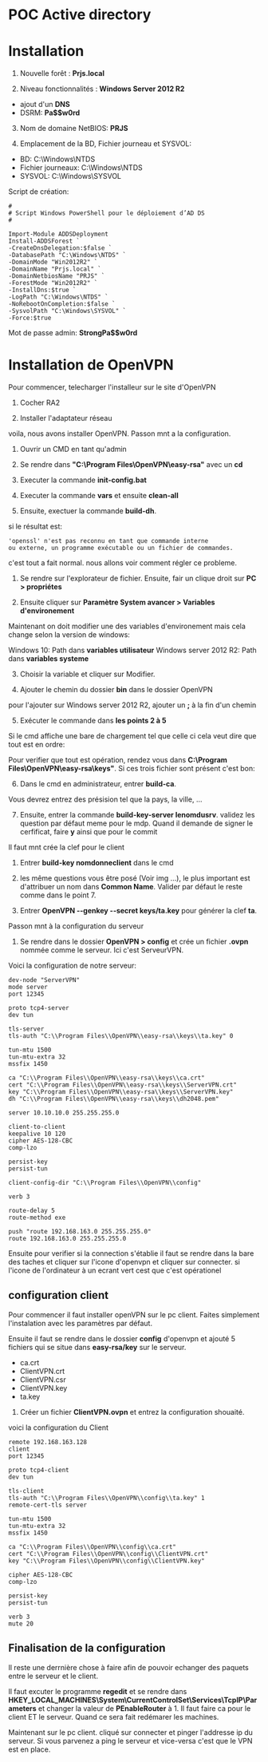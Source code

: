 # POC Active directory

# Installation

1. Nouvelle forêt : **Prjs.local**

2. Niveau fonctionnalités : **Windows Server 2012 R2**

  - ajout d'un **DNS**
  - DSRM: **Pa$$w0rd**


3. Nom de domaine NetBIOS: **PRJS**

4. Emplacement de la BD, Fichier journeau et SYSVOL:

  - BD: C:\Windows\NTDS
  - Fichier journeaux: C:\Windows\NTDS
  - SYSVOL: C:\Windows\SYSVOL

Script de création:

```
#
# Script Windows PowerShell pour le déploiement d’AD DS
#

Import-Module ADDSDeployment
Install-ADDSForest `
-CreateDnsDelegation:$false `
-DatabasePath "C:\Windows\NTDS" `
-DomainMode "Win2012R2" `
-DomainName "Prjs.local" `
-DomainNetbiosName "PRJS" `
-ForestMode "Win2012R2" `
-InstallDns:$true `
-LogPath "C:\Windows\NTDS" `
-NoRebootOnCompletion:$false `
-SysvolPath "C:\Windows\SYSVOL" `
-Force:$true
```

Mot de passe admin: **StrongPa$$w0rd**

# Installation de OpenVPN

Pour commencer, telecharger l'installeur sur le site d'OpenVPN

1. Cocher RA2

2. Installer l'adaptateur réseau

voila, nous avons installer OpenVPN. Passon mnt a la configuration.

1. Ouvrir un CMD en tant qu'admin

2. Se rendre dans **"C:\Program Files\OpenVPN\easy-rsa"** avec un **cd**

3. Executer la commande **init-config.bat**

4. Executer la commande **vars** et ensuite **clean-all**

5. Ensuite, exectuer la commande **build-dh**.


si le résultat est:
```
'openssl' n'est pas reconnu en tant que commande interne
ou externe, un programme exécutable ou un fichier de commandes.
```

c'est tout a fait normal. nous allons voir comment régler ce probleme.


1. Se rendre sur l'explorateur de fichier. Ensuite, fair un clique droit sur **PC > propriétes**

2. Ensuite cliquer sur **Paramètre System avancer > Variables d'environement**

Maintenant on doit modifier une des variables d'environement mais cela change selon la version de windows:

Windows 10: Path dans **variables utilisateur**
Windows server 2012 R2: Path dans **variables systeme**

3. Choisir la variable et cliquer sur Modifier.

4. Ajouter le chemin du dossier **bin** dans le dossier OpenVPN

pour l'ajouter sur Windows server 2012 R2, ajouter un **;** à la fin d'un chemin

5. Exécuter le commande dans **les points 2 à 5**

Si le cmd affiche une bare de chargement tel que celle ci cela veut dire que tout est en ordre:

Pour verifier que tout est opération, rendez vous dans **C:\Program Files\OpenVPN\easy-rsa\keys"**. Si ces trois fichier sont présent c'est bon:

6. Dans le cmd en administrateur, entrer **build-ca**.

Vous devrez entrez des présision tel que la pays, la ville, ...

7. Ensuite, entrer la commande **build-key-server lenomdusrv**. validez les question par défaut meme pour le mdp. Quand il demande de signer le cerfificat, faire **y** ainsi que pour le commit

Il faut mnt crée la clef pour le client

1. Entrer **build-key nomdonneclient** dans le cmd

2. les même questions vous être posé (Voir img ...), le plus important est d'attribuer un nom dans **Common Name**. Valider par défaut le reste comme dans le point 7.

3. Entrer **OpenVPN --genkey --secret keys/ta.key** pour générer la clef **ta**.

Passon mnt à la configuration du serveur

1. Se rendre dans le dossier **OpenVPN > config** et crée un fichier **.ovpn** nommée comme le serveur. Ici c'est ServeurVPN.

Voici la configuration de notre serveur:

```
dev-node "ServerVPN"
mode server
port 12345

proto tcp4-server
dev tun

tls-server
tls-auth "C:\\Program Files\\OpenVPN\\easy-rsa\\keys\\ta.key" 0

tun-mtu 1500
tun-mtu-extra 32
mssfix 1450

ca "C:\\Program Files\\OpenVPN\\easy-rsa\\keys\\ca.crt"
cert "C:\\Program Files\\OpenVPN\\easy-rsa\\keys\\ServerVPN.crt"
key "C:\\Program Files\\OpenVPN\\easy-rsa\\keys\\ServerVPN.key"
dh "C:\\Program Files\\OpenVPN\\easy-rsa\\keys\\dh2048.pem"

server 10.10.10.0 255.255.255.0

client-to-client
keepalive 10 120
cipher AES-128-CBC
comp-lzo

persist-key
persist-tun

client-config-dir "C:\\Program Files\\OpenVPN\\config"

verb 3

route-delay 5
route-method exe

push "route 192.168.163.0 255.255.255.0"
route 192.168.163.0 255.255.255.0

```

Ensuite pour verifier si la connection s'établie il faut se rendre dans la bare des taches et cliquer sur l'icone d'openvpn et cliquer sur connecter. si l'icone de l'ordinateur à un ecrant vert cest que c'est opérationel

## configuration client

Pour commencer il faut installer openVPN sur le pc client. Faites simplement l'instalation avec les paramètres par défaut.

Ensuite il faut se rendre dans le dossier **config** d'openvpn et ajouté 5 fichiers qui se situe dans **easy-rsa/key** sur le serveur.

- ca.crt
- ClientVPN.crt
- ClientVPN.csr
- ClientVPN.key
- ta.key

1. Créer un fichier **ClientVPN.ovpn** et entrez la configuration shouaité.

voici la configuration du Client

```
remote 192.168.163.128
client
port 12345

proto tcp4-client
dev tun

tls-client
tls-auth "C:\\Program Files\\OpenVPN\\config\\ta.key" 1
remote-cert-tls server

tun-mtu 1500
tun-mtu-extra 32
mssfix 1450

ca "C:\\Program Files\\OpenVPN\\config\\ca.crt"
cert "C:\\Program Files\\OpenVPN\\config\\ClientVPN.crt"
key "C:\\Program Files\\OpenVPN\\config\\ClientVPN.key"

cipher AES-128-CBC
comp-lzo

persist-key
persist-tun

verb 3
mute 20
```

## Finalisation de la configuration

Il reste une derrnière chose à faire afin de pouvoir echanger des paquets entre le serveur et le client.

Il faut excuter le programme **regedit** et se rendre dans **HKEY_LOCAL_MACHINES\System\CurrentControlSet\Services\TcpIP\Parameters** et changer la valeur de **PEnableRouter** à 1. Il faut faire ca pour le client ET le serveur. Quand ce sera fait redémarer les machines.

Maintenant sur le pc client. cliqué sur connecter et pinger l'addresse ip du serveur. Si vous parvenez a ping le serveur et vice-versa c'est que le VPN est en place.
